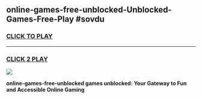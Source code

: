
## online-games-free-unblocked-Unblocked-Games-Free-Play #sovdu
<h3>
<a href="https://us.freeplayer.one?title=online-games-free-unblocked&ref=9M">CLICK TO PLAY</a></h3>
<hr>

<h3>
<a href="https://us.freeplayer.one?title=online-games-free-unblocked&ref=9M">CLICK 2 PLAY</a>
  
</h3>

<a href="https://us.freeplayer.one?title=online-games-free-unblocked&ref=9M"><img src="https://clearcache.store/games.png"></a>


**online-games-free-unblocked games unblocked: Your Gateway to Fun and Accessible Online Gaming**

